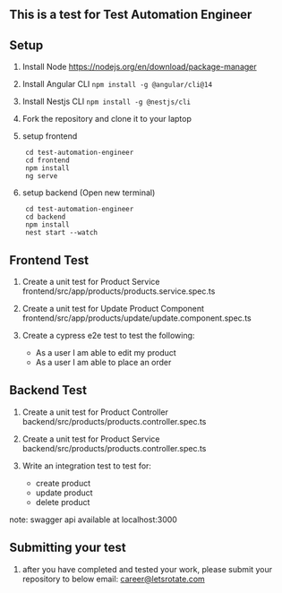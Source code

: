 ## This is a test for Test Automation Engineer

## Setup
1. Install Node
https://nodejs.org/en/download/package-manager

2. Install Angular CLI
```npm install -g @angular/cli@14```

3. Install Nestjs CLI
```npm install -g @nestjs/cli```

4. Fork the repository and clone it to your laptop 

5. setup frontend
```
    cd test-automation-engineer
    cd frontend
    npm install
    ng serve
```

6. setup backend (Open new terminal)
```
    cd test-automation-engineer
    cd backend
    npm install
    nest start --watch

```

## Frontend Test

1. Create a unit test for Product Service
   frontend/src/app/products/products.service.spec.ts

2. Create a unit test for Update Product Component
   frontend/src/app/products/update/update.component.spec.ts

3. Create a cypress e2e test to test the following:
    - As a user I am able to edit my product
    - As a user I am able to place an order

## Backend Test

1. Create a unit test for Product Controller
   backend/src/products/products.controller.spec.ts

2. Create a unit test for Product Service
   backend/src/products/products.controller.spec.ts

3. Write an integration test to test for:
    - create product
    - update product
    - delete product

note: swagger api available at localhost:3000


## Submitting your test

1. after you have completed and tested your work, please submit your repository to below email:
career@letsrotate.com
